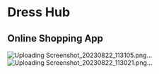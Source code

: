 # Dress Hub
## Online Shopping App
![Uploading Screenshot_20230822_113105.png…]()
![Uploading Screenshot_20230822_113021.png…]()
